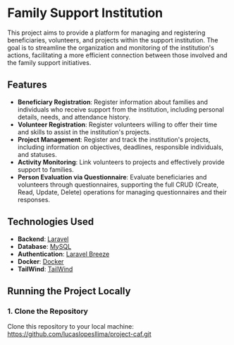 # Family Support Institution

This project aims to provide a platform for managing and registering beneficiaries, volunteers, and projects within the support institution. The goal is to streamline the organization and monitoring of the institution's actions, facilitating a more efficient connection between those involved and the family support initiatives.

## Features

- **Beneficiary Registration**: Register information about families and individuals who receive support from the institution, including personal details, needs, and attendance history.
- **Volunteer Registration**: Register volunteers willing to offer their time and skills to assist in the institution's projects.
- **Project Management**: Register and track the institution's projects, including information on objectives, deadlines, responsible individuals, and statuses.
- **Activity Monitoring**: Link volunteers to projects and effectively provide support to families.
- **Person Evaluation via Questionnaire**: Evaluate beneficiaries and volunteers through questionnaires, supporting the full CRUD (Create, Read, Update, Delete) operations for managing questionnaires and their responses.

## Technologies Used

- **Backend**: [Laravel](https://laravel.com/)
- **Database**: [MySQL](https://www.mysql.com/)
- **Authentication**: [Laravel Breeze](https://laravel.com/docs/9.x/starter-kits#laravel-breeze)
- **Docker**: [Docker](https://www.docker.com/)
- **TailWind**: [TailWind](https://tailwindcss.com/)

## Running the Project Locally

### 1. Clone the Repository

Clone this repository to your local machine:
https://github.com/lucaslopesllima/project-caf.git
